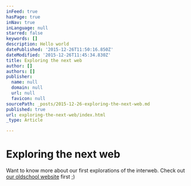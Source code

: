 ```yaml
---
inFeed: true
hasPage: true
inNav: true
inLanguage: null
starred: false
keywords: []
description: Hello world
datePublished: '2015-12-26T11:50:16.850Z'
dateModified: '2015-12-26T11:45:34.830Z'
title: Exploring the next web
author: []
authors: []
publisher:
  name: null
  domain: null
  url: null
  favicon: null
sourcePath: _posts/2015-12-26-exploring-the-next-web.md
published: true
url: exploring-the-next-web/index.html
_type: Article

---
```

# Exploring the next web

Want to know more about our first explorations of the interweb. Check out [our oldschool website][0] first ;)

[0]: www.thirdfloordesign.nl